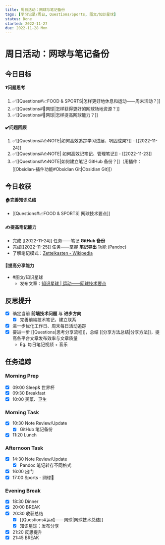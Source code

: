 ```yaml
---
title: 周日活动：网球与笔记备份
tags: [学习记录/周日, Questions/Sports, 图文/知识星球]
status: Done
started: 2022-11-27
due: 2022-11-28 Mon
---
```

# 周日活动：网球与笔记备份
## 今日目标
#### ❓问题思考
1. ✅[[Questions#📈FOOD & SPORTS|怎样更好地休息和运动——周末活动？]]
2. ✅[[Questions#🎾网球|怎样获得更好的网球场地资源？]]
3. ✅[[Questions#🎾网球|怎样提高网球能力？]]
#### ✔️问题回顾
1. ✅[[Questions#✍️NOTE|如何高效追踪学习进展、巩固成果?]] - [[2022-11-24]]
2. ✅[[Questions#✍️NOTE| 如何高效记笔记、管理笔记]] - [[2022-11-23]]
1. ✅[[Questions#✍️NOTE|如何建立笔记 GitHub 备份？]]（用插件：[[Obsidian-插件功能#Obsidian Git|Obsidian Git]]）
## 今日收获
#### 🏠完善知识总结
- [[Questions#📈FOOD & SPORTS| 网球技术要点]]
#### ✍️提高笔记能力
- 完成 [[2022-11-24]] 任务——笔记 **GitHub 备份**
- 完成[[2022-11-25]] 任务——掌握 **笔记导出** 功能 (Pandoc)
- 了解笔记模式：[Zettelkasten - Wikipedia](https://en.wikipedia.org/wiki/Zettelkasten)
#### 👯提高分享能力
- #图文/知识星球
	- 发布文章：[知识星球 | 运动——网球技术要点](https://articles.zsxq.com/id_l5xe6o5n6j6w.html)
## 反思提升
- [x] 确定当前 **前端技术问题** 与 **进步方向**
	- [x] 完善前端技术笔记，建立联系
- [x] 进一步优化工作日、周末每日活动追踪
- [x] 要进一步 [[Questions|思考分享流程]]，总结 [[分享方法总结|分享方法]]，提高各平台文章发布效率与文章质量
	- Eg. 每日笔记视频 + 音乐
## 任务追踪
### Morning Prep
- [x] 09:00 Sleep& 世界杯
- [x] 09:30 Breakfast
- [x] 10:00 买菜、卫生
### Morning Task
- [x] 10:30 Note Review/Update
	- [x] GitHub 笔记备份
- [x] 11:20 Lunch
### Afternoon Task
- [x] 14:30 Note Review/Update
	- [x] Pandoc 笔记转存不同格式 
- [x] 16:00 出门
- [x] 17:00 Sports - 网球🎾
### Evening Break
- [x] 18:30 Dinner
- [x] 20:00 BREAK
- [x] 20:30 收获总结
	- [x] [[Questions#运动——网球|网球技术总结]]
	- [x] 知识星球：发布分享
- [x] 21:20 反思提升
- [x] 21:45 BREAK